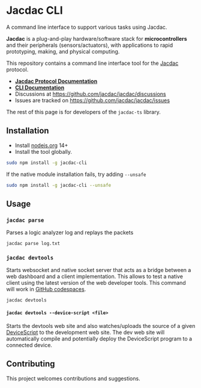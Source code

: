 # Jacdac CLI

A command line interface to support various tasks using Jacdac.

**Jacdac** is a plug-and-play hardware/software stack
for **microcontrollers** and their peripherals (sensors/actuators),
with applications to rapid prototyping, making, and physical computing.

This repository contains a command line interface tool for the [Jacdac](https://aka.ms/jacdac) protocol.

-   **[Jacdac Protocol Documentation](https://aka.ms/jacdac/)**
-   **[CLI Documentation](https://jacdac.github.io/jacdac-docs/clients/cli/)**
-   Discussions at https://github.com/jacdac/jacdac/discussions
-   Issues are tracked on https://github.com/jacdac/jacdac/issues

The rest of this page is for developers of the `jacdac-ts` library.

## Installation

-   Install [nodejs.org](https://nodejs.org/) 14+
-   Install the tool globally.

```bash
sudo npm install -g jacdac-cli
```

If the native module installation fails, try adding `--unsafe`

```bash
sudo npm install -g jacdac-cli --unsafe
```

## Usage

### `jacdac parse`

Parses a logic analyzer log and replays the packets

```
jacdac parse log.txt
```

### `jacdac devtools`

Starts websocket and native socket server that acts as a bridge between a web dashboard and a client implementation. 
This allows to test a native client using the latest version of the web developer tools.
This command will work in [GitHub codespaces](https://github.com/features/codespaces). 

```
jacdac devtools
```

#### `jacdac devtools --device-script <file>`

Starts the devtools web site and also watches/uploads the source of a given [DeviceScript](https://aka.ms/devicescript) to the development web site. The dev web site will automatically compile and potentially deploy the DeviceScript program to a connected device.

## Contributing

This project welcomes contributions and suggestions.